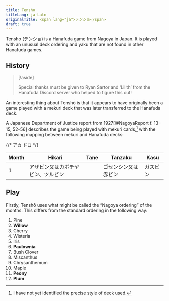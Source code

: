 ```yaml
---
title: Tensho
titleLang: ja-Latn
originalTitle: <span lang="ja">テンショ</span>
draft: true
---
```


<span lang="ja-Latn" class="noun">Tensho</span> (<span lang="ja">テンショ</span>) is a <span lang="ja-Latn" class="noun">Hanafuda</span> game from <span
lang="ja-Latn" class="noun">Nagoya</span> in Japan. It is played with an unusual
deck ordering and <span lang="ja-Latn">yaku</span> that are not found in other
<span lang="ja-Latn" class="noun">Hanafuda</span> games.

## History

> [!aside]
>
> Special thanks must be given to Ryan Sartor and ‘Lilith’ from the Hanafuda Discord server who helped to figure this out!

An interesting thing about <span lang="ja-Latn" class="noun">Tenshō</span> is that it appears to have originally been a game played with a <span lang="ja-Latn">mekuri</span> deck that was later transferred to the <span lang="ja-Latn" class="noun">Hanafuda</span> deck.

A Japanese Department of Justice report from 1927[@NagoyaReport f. 13–15, 52–56] describes the game being played with <span lang="ja-Latn">mekuri</span> cards,[^fn0] with the following mapping between <span lang="ja-Latn">mekuri</span> and <span lang="ja-Latn" class="noun">Hanafuda</span> decks:

[^fn0]: I have not yet identified the precise style of deck used.

<table>
<thead>
<tr>
<th>Month</th>
<th>Hikari</th>
<th>Tane</th>
<th>Tanzaku</th>
<th>Kasu</th>
</tr>
</thead>
<tbody class="table-group-divider">

{/*
アカ
ドロ
*/}

<tr lang="ja">
<td>1</td>
<td>アザビン又はカボチヤビン、ツルビン</td>
<td></td>
<td>ゴセンシン又は赤ビン</td>
<td>ガスビン</td>
</tr>

</tbody>
</table>

## Play

Firstly, <span lang="ja-Latn" class="noun">Tenshō</span> uses what might be
called the “<span lang="ja-Latn" class="noun">Nagoya</span> ordering” of the
months. This differs from the standard ordering in the following way:

<ol class="columnar">
<li>Pine</li>
<li><strong>Willow</strong></li>
<li>Cherry</li>
<li>Wisteria</li>
<li>Iris</li>
<li><strong>Paulownia</strong></li>
<li>Bush Clover</li>
<li>Miscanthus</li>
<li>Chrysanthemum</li>
<li>Maple</li>
<li><strong>Peony</strong></li>
<li><strong>Plum</strong></li>
</ol>
